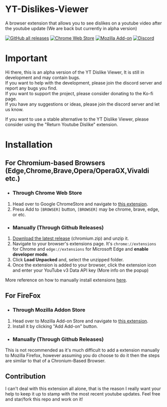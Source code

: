 # YT-Dislikes-Viewer
A browser extension that allows you to see dislikes on a youtube video after the youtube update
(We are back but currently in alpha version)

[![GitHub all releases](https://img.shields.io/github/downloads/pgamerx/yt-dislikes-viewer/total?color=white&label=Github%20Downloads&logo=github&style=flat-square)](https://github.com/pgamerx/yt-dislikes-viewer/releases/latest)
[![Chrome Web Store](https://img.shields.io/chrome-web-store/users/ekabjflbgeakdkhdneeakapgboleidee?color=red&label=ChromeStore%20Users&logo=google&logoColor=red&style=flat-square)](https://chrome.google.com/webstore/detail/yt-dislikes-viewer/ekabjflbgeakdkhdneeakapgboleidee)
[![Mozilla Add-on](https://img.shields.io/amo/dw/yt-dislikes-viewer?color=orange&label=FireFox%20Downloads&logo=firefox&logoColor=orange&style=flat-square)](https://addons.mozilla.org/addon/yt-dislikes-viewer)
[![Discord](https://img.shields.io/discord/690557545965813770?color=blue&label=Discord%20Server&logo=Discord&logoColor=white&style=flat-square)](https://u.pgamerx.com/discord) 

# Important
Hi there, this is an alpha version of the YT Dislike Viewer, It is still in development and may contain bugs.     
If you want to help with the development, please join the discord server and report any bugs you find.      
If you want to support the project, please consider donating to the Ko-fi page.        
If you have any suggestions or ideas, please join the discord server and let us know.       
     
If you want to use a stable alternative to the YT Dislike Viewer, please consider using the "Return Youtube Dislike" extension.

# Installation 
## For Chromium-based Browsers (Edge,Chrome,Brave,Opera/OperaGX,Vivaldi etc.)
* ### Through Chrome Web Store
1. Head over to Google ChromeStore and navigate to [this extension](https://chrome.google.com/webstore/detail/yt-dislikes-viewer/ekabjflbgeakdkhdneeakapgboleidee).
2. Press Add to `[BROWSER]` button, `[BROWSER]` may be chrome, brave, edge, or etc.

* ### Manually (Through Github Releases)
1. [Download the latest release](https://github.com/pgamerx/yt-dislikes-viewer/releases/latest) (chromium.zip) and unzip it.
2. Navigate to your browser's extensions page. It's `chrome://extensions` for Chrome and `edge://extensions` for Microsoft Edge and **enable developer mode**.
3. Click **Load Unpacked** and, select the unzipped folder.
4. Once the extension is added to your browser, click the extension icon and enter your YouTube v3 Data API key (More info on the popup)

More reference on how to manually install extensions [here](https://developer.chrome.com/docs/extensions/mv3/getstarted/#manifest).

## For FireFox
* ### Through Mozilla Addon Store
1. Head over to Mozilla Add-on Store and navigate to [this extension](https://addons.mozilla.org/addon/yt-dislikes-viewer/).
2. Install it by clicking "Add Add-on" button.

* ### Manually (Through Github Releases)
This is not recommended as it's much difficult to add a extension manually to Mozilla Firefox, however assuming you do choose to do it then the steps are similar to that of a Chronium-Based Browser.
## Contribution
I can't deal with this extension all alone, that is the reason I really want your help to keep it up to stamp with the most recent youtube updates. Feel free and star/fork this repo and work on it!
